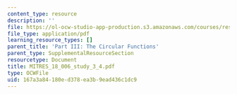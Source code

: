 ```yaml
---
content_type: resource
description: ''
file: https://ol-ocw-studio-app-production.s3.amazonaws.com/courses/res-18-006-calculus-revisited-single-variable-calculus-fall-2010/167a3a84180ed378ea3b9ead436c1dc9_MITRES_18_006_study_3_4.pdf
file_type: application/pdf
learning_resource_types: []
parent_title: 'Part III: The Circular Functions'
parent_type: SupplementalResourceSection
resourcetype: Document
title: MITRES_18_006_study_3_4.pdf
type: OCWFile
uid: 167a3a84-180e-d378-ea3b-9ead436c1dc9
---
```

